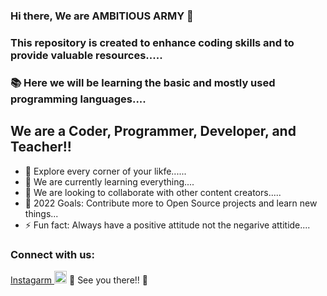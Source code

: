 ### Hi there, We are AMBITIOUS ARMY 👋 

### This repository is created to enhance coding skills and to provide valuable resources..... 
### 📚 Here we will be learning the basic and mostly used programming languages....

## We are a Coder, Programmer, Developer, and Teacher!!

- 🔭 Explore every corner of your likfe......
- 🌱 We are currently learning everything....
- 👯 We are looking to collaborate with other content creators.....
- 🥅 2022 Goals: Contribute more to Open Source projects and learn new things...
- ⚡ Fun fact: Always have a positive attitude not the negarive attitide....

### Connect with us:

<a href="https://www.instagram.com/_ambitious_army/" rel="nofollow">Instagarm <img src="https://camo.githubusercontent.com/e3d4f28b68ddcb661ae21daaf9ffda3a86ce25e30de86975b63399f73de63df3/68747470733a2f2f75706c6f61642e77696b696d656469612e6f72672f77696b6970656469612f636f6d6d6f6e732f7468756d622f652f65372f496e7374616772616d5f6c6f676f5f323031362e7376672f3130323470782d496e7374616772616d5f6c6f676f5f323031362e7376672e706e67" width="20" data-canonical-src="https://upload.wikimedia.org/wikipedia/commons/thumb/e/e7/Instagram_logo_2016.svg/1024px-Instagram_logo_2016.svg.png" style="max-width: 100%;" href="https://www.instagram.com/_ambitious_army/"></a> 👋 See you there!! 👋



<br />
